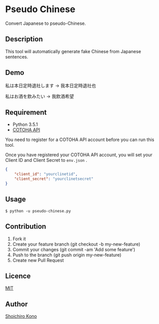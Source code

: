 # Pseudo Chinese
Convert Japanese to pseudo-Chinese.

## Description
This tool will automatically generate fake Chinese from Japanese sentences.

## Demo
私は本日定時退社します -> 我本日定時退社也

私はお酒を飲みたい -> 我飲酒希望

## Requirement
- Python 3.5.1
- [COTOHA API](https://api.ce-cotoha.com/contents/index.html)

You need to register for a COTOHA API account before you can run this tool.

Once you have registered your COTOHA API account, you will set your Client ID and Client Secret to `env.json` .

```json
{
	"client_id": "yourclinetid",
	"client_secret": "yourclinetsecret"
}
```

## Usage
```
$ python -u pseudo-chinese.py
```

## Contribution
1. Fork it
2. Create your feature branch (git checkout -b my-new-feature)
3. Commit your changes (git commit -am 'Add some feature')
4. Push to the branch (git push origin my-new-feature)
5. Create new Pull Request

## Licence

[MIT](https://github.com/tcnksm/tool/blob/master/LICENCE)

## Author

[Shoichiro Kono](https://github.com/k2font)